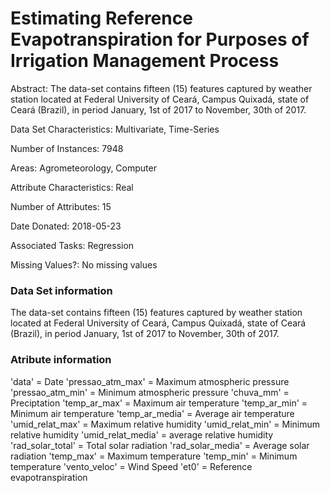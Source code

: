 # Estimating Reference Evapotranspiration for Purposes of Irrigation Management Process

Abstract: The data-set contains fifteen (15) features captured by weather station located at Federal University of Ceará, Campus Quixadá, state of Ceará (Brazil), in period January, 1st of 2017 to November, 30th of 2017.

Data Set Characteristics:  Multivariate, Time-Series

Number of Instances: 7948

Areas: Agrometeorology, Computer

Attribute Characteristics: Real

Number of Attributes: 15

Date Donated: 2018-05-23

Associated Tasks: Regression

Missing Values?: No missing values

### Data Set information

The data-set contains fifteen (15) features captured by weather station located at Federal University of Ceará, Campus Quixadá, state of Ceará (Brazil), in period January, 1st of 2017 to November, 30th of 2017.

### Atribute information

'data' = Date
'pressao_atm_max' = Maximum atmospheric pressure
'pressao_atm_min' = Minimum atmospheric pressure 
'chuva_mm' = Preciptation 
'temp_ar_max' = Maximum air temperature
'temp_ar_min' = Minimum air temperature
'temp_ar_media' = Average air temperature
'umid_relat_max' = Maximum relative humidity
'umid_relat_min' = Minimum relative humidity
'umid_relat_media' = average relative humidity
'rad_solar_total' = Total solar radiation
'rad_solar_media' = Average solar radiation
'temp_max' = Maximum temperature
'temp_min' = Minimum temperature
'vento_veloc' = Wind Speed
'et0' = Reference evapotranspiration
